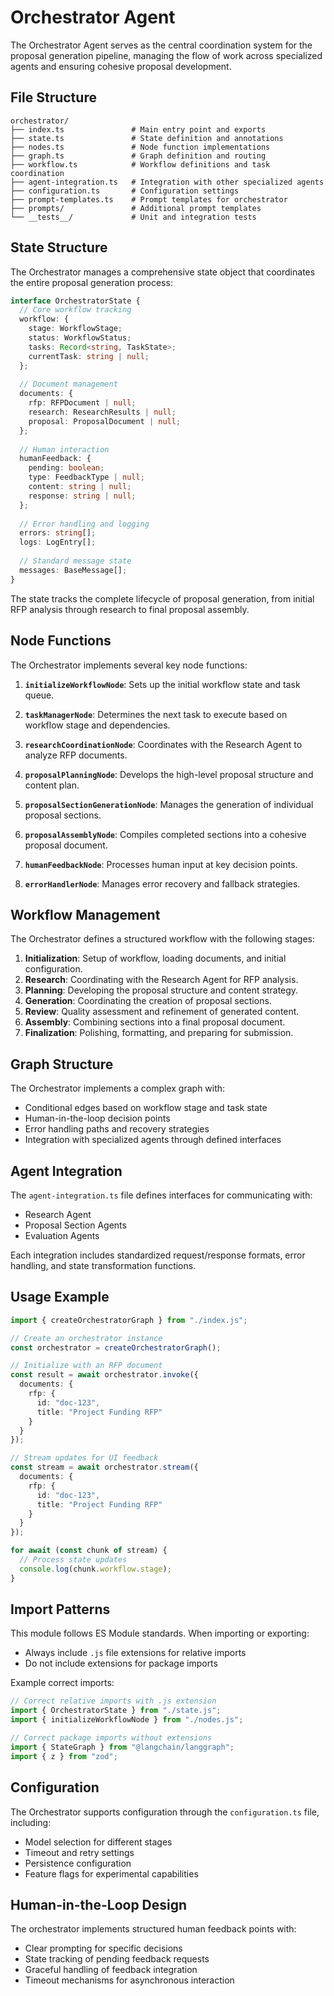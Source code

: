 # Orchestrator Agent

The Orchestrator Agent serves as the central coordination system for the proposal generation pipeline, managing the flow of work across specialized agents and ensuring cohesive proposal development.

## File Structure

```
orchestrator/
├── index.ts               # Main entry point and exports
├── state.ts               # State definition and annotations
├── nodes.ts               # Node function implementations
├── graph.ts               # Graph definition and routing
├── workflow.ts            # Workflow definitions and task coordination
├── agent-integration.ts   # Integration with other specialized agents
├── configuration.ts       # Configuration settings
├── prompt-templates.ts    # Prompt templates for orchestrator
├── prompts/               # Additional prompt templates
└── __tests__/             # Unit and integration tests
```

## State Structure

The Orchestrator manages a comprehensive state object that coordinates the entire proposal generation process:

```typescript
interface OrchestratorState {
  // Core workflow tracking
  workflow: {
    stage: WorkflowStage;
    status: WorkflowStatus;
    tasks: Record<string, TaskState>;
    currentTask: string | null;
  };
  
  // Document management
  documents: {
    rfp: RFPDocument | null;
    research: ResearchResults | null;
    proposal: ProposalDocument | null;
  };
  
  // Human interaction
  humanFeedback: {
    pending: boolean;
    type: FeedbackType | null;
    content: string | null;
    response: string | null;
  };
  
  // Error handling and logging
  errors: string[];
  logs: LogEntry[];
  
  // Standard message state
  messages: BaseMessage[];
}
```

The state tracks the complete lifecycle of proposal generation, from initial RFP analysis through research to final proposal assembly.

## Node Functions

The Orchestrator implements several key node functions:

1. **`initializeWorkflowNode`**: Sets up the initial workflow state and task queue.

2. **`taskManagerNode`**: Determines the next task to execute based on workflow stage and dependencies.

3. **`researchCoordinationNode`**: Coordinates with the Research Agent to analyze RFP documents.

4. **`proposalPlanningNode`**: Develops the high-level proposal structure and content plan.

5. **`proposalSectionGenerationNode`**: Manages the generation of individual proposal sections.

6. **`proposalAssemblyNode`**: Compiles completed sections into a cohesive proposal document.

7. **`humanFeedbackNode`**: Processes human input at key decision points.

8. **`errorHandlerNode`**: Manages error recovery and fallback strategies.

## Workflow Management

The Orchestrator defines a structured workflow with the following stages:

1. **Initialization**: Setup of workflow, loading documents, and initial configuration.
2. **Research**: Coordinating with the Research Agent for RFP analysis.
3. **Planning**: Developing the proposal structure and content strategy.
4. **Generation**: Coordinating the creation of proposal sections.
5. **Review**: Quality assessment and refinement of generated content.
6. **Assembly**: Combining sections into a final proposal document.
7. **Finalization**: Polishing, formatting, and preparing for submission.

## Graph Structure

The Orchestrator implements a complex graph with:

- Conditional edges based on workflow stage and task state
- Human-in-the-loop decision points
- Error handling paths and recovery strategies
- Integration with specialized agents through defined interfaces

## Agent Integration

The `agent-integration.ts` file defines interfaces for communicating with:

- Research Agent
- Proposal Section Agents
- Evaluation Agents

Each integration includes standardized request/response formats, error handling, and state transformation functions.

## Usage Example

```typescript
import { createOrchestratorGraph } from "./index.js";

// Create an orchestrator instance
const orchestrator = createOrchestratorGraph();

// Initialize with an RFP document
const result = await orchestrator.invoke({
  documents: {
    rfp: {
      id: "doc-123",
      title: "Project Funding RFP"
    }
  }
});

// Stream updates for UI feedback
const stream = await orchestrator.stream({
  documents: {
    rfp: {
      id: "doc-123",
      title: "Project Funding RFP"
    }
  }
});

for await (const chunk of stream) {
  // Process state updates
  console.log(chunk.workflow.stage);
}
```

## Import Patterns

This module follows ES Module standards. When importing or exporting:

- Always include `.js` file extensions for relative imports
- Do not include extensions for package imports

Example correct imports:

```typescript
// Correct relative imports with .js extension
import { OrchestratorState } from "./state.js";
import { initializeWorkflowNode } from "./nodes.js";

// Correct package imports without extensions
import { StateGraph } from "@langchain/langgraph";
import { z } from "zod";
```

## Configuration

The Orchestrator supports configuration through the `configuration.ts` file, including:

- Model selection for different stages
- Timeout and retry settings
- Persistence configuration
- Feature flags for experimental capabilities

## Human-in-the-Loop Design

The orchestrator implements structured human feedback points with:

- Clear prompting for specific decisions
- State tracking of pending feedback requests
- Graceful handling of feedback integration
- Timeout mechanisms for asynchronous interaction